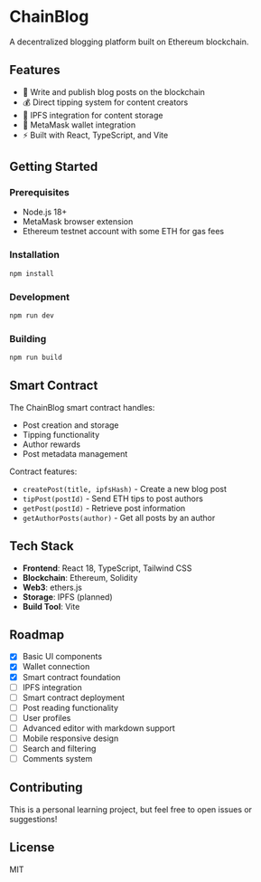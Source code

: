 # ChainBlog

A decentralized blogging platform built on Ethereum blockchain.

## Features

- 📝 Write and publish blog posts on the blockchain
- 💰 Direct tipping system for content creators
- 🔗 IPFS integration for content storage
- 🦊 MetaMask wallet integration
- ⚡ Built with React, TypeScript, and Vite

## Getting Started

### Prerequisites

- Node.js 18+
- MetaMask browser extension
- Ethereum testnet account with some ETH for gas fees

### Installation

```bash
npm install
```

### Development

```bash
npm run dev
```

### Building

```bash
npm run build
```

## Smart Contract

The ChainBlog smart contract handles:

- Post creation and storage
- Tipping functionality
- Author rewards
- Post metadata management

Contract features:
- `createPost(title, ipfsHash)` - Create a new blog post
- `tipPost(postId)` - Send ETH tips to post authors
- `getPost(postId)` - Retrieve post information
- `getAuthorPosts(author)` - Get all posts by an author

## Tech Stack

- **Frontend**: React 18, TypeScript, Tailwind CSS
- **Blockchain**: Ethereum, Solidity
- **Web3**: ethers.js
- **Storage**: IPFS (planned)
- **Build Tool**: Vite

## Roadmap

- [x] Basic UI components
- [x] Wallet connection
- [x] Smart contract foundation
- [ ] IPFS integration
- [ ] Smart contract deployment
- [ ] Post reading functionality
- [ ] User profiles
- [ ] Advanced editor with markdown support
- [ ] Mobile responsive design
- [ ] Search and filtering
- [ ] Comments system

## Contributing

This is a personal learning project, but feel free to open issues or suggestions!

## License

MIT